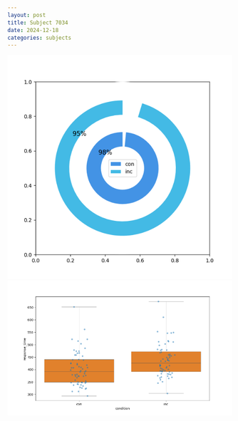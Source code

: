 ```yaml
---
layout: post
title: Subject 7034
date: 2024-12-18
categories: subjects
---
```


![](data/7034/run-6/7034_accuracy_by_condition.png)
![](data/7034/run-6/7034_rt.png)
